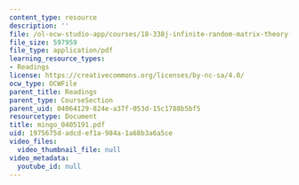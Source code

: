 ```yaml
---
content_type: resource
description: ''
file: /ol-ocw-studio-app/courses/18-338j-infinite-random-matrix-theory-fall-2004/1975675dadcdef1a984a1a68b3a6a5ce_mingo_0405191.pdf
file_size: 597959
file_type: application/pdf
learning_resource_types:
- Readings
license: https://creativecommons.org/licenses/by-nc-sa/4.0/
ocw_type: OCWFile
parent_title: Readings
parent_type: CourseSection
parent_uid: 04064129-824e-a37f-053d-15c1788b5bf5
resourcetype: Document
title: mingo_0405191.pdf
uid: 1975675d-adcd-ef1a-984a-1a68b3a6a5ce
video_files:
  video_thumbnail_file: null
video_metadata:
  youtube_id: null
---
```

